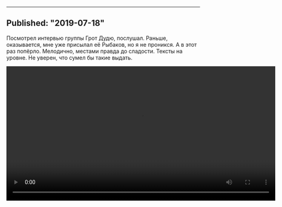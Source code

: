 ----
Published: "2019-07-18"
----
Посмотрел интервью группы Грот Дудю, послушал. Раньше, оказывается, мне уже присылал её Рыбаков, но я не проникся. А в этот раз попёрло. Мелодично, местами правда до сладости. Тексты на уровне. Не уверен, что сумел бы такие выдать.

<video width='700' controls>
  <source src="https://upside.down.pictures/Grot.mp4" type="video/mp4">


Или вот мощная песня, ловко закручен текст.

<audio controls>
<source src='/files/ГРОТ- Поговорить.mp3'>
</audio>

<div id='rg_embed_link_4439617' class='rg_embed_link' data-song-id='4439617'>Read <a href='https://genius.com/Grot--lyrics'>“Поговорить” by Грот (Grot)</a> on Genius</div> <script crossorigin src='//genius.com/songs/4439617/embed.js'></script>
<!--stackedit_data:
eyJoaXN0b3J5IjpbLTc2ODU0NDM3MCwxMjUwMDgyNTMxLC0xNj
EyMDU3ODIxLC0xOTEwMTYwMTAwLC02MzI3OTQ0MTQsMjkyODI3
MDBdfQ==
-->